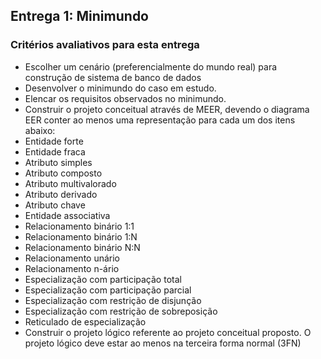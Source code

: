## Entrega 1: Minimundo 
### Critérios avaliativos para esta entrega

* Escolher um cenário (preferencialmente do mundo real) para construção de sistema de banco de dados
* Desenvolver o minimundo do caso em estudo. 
* Elencar os requisitos observados no minimundo. 
* Construir o projeto conceitual através de MEER, devendo o diagrama EER conter ao menos uma representação para cada um dos itens abaixo:
* Entidade forte
* Entidade fraca
* Atributo simples
* Atributo composto
* Atributo multivalorado
* Atributo derivado
* Atributo chave
* Entidade associativa
* Relacionamento binário 1:1
* Relacionamento binário 1:N
* Relacionamento binário N:N
* Relacionamento unário
* Relacionamento n-ário
* Especialização com participação total
* Especialização com participação parcial
* Especialização com restrição de disjunção
* Especialização com restrição de sobreposição
* Reticulado de especialização
* Construir o projeto lógico referente ao projeto conceitual proposto. O projeto lógico deve estar ao menos na terceira forma normal (3FN)